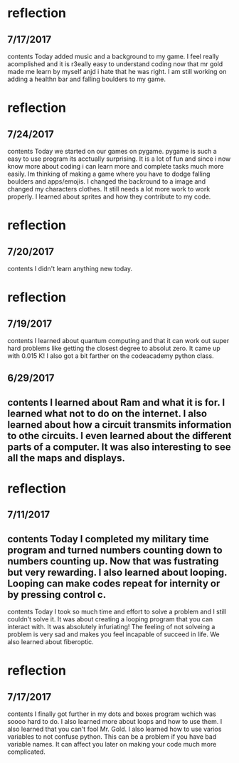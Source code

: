 # reflection
## 7/17/2017
contents
Today added music and a background to my game. I feel really acomplished and it is r3eally easy to understand coding now that mr gold made me learn by myself anjd i hate that he was right. I am still working on adding a healthn bar and falling boulders to my game. 

# reflection
## 7/24/2017
contents
Today we started on our games on pygame. pygame is such a easy to use program its acctually surprising. It is a lot of fun and since i now know more about coding i can learn more and complete tasks much more easily. Im thinking of making a game where you have to dodge falling boulders and apps/emojis. I changed the backround to a image and changed my characters clothes. It still needs a lot more work to work properly. I learned about sprites and how they contribute to my code.



# reflection
## 7/20/2017
contents
  I didn't learn anything new today.


# reflection
## 7/19/2017
contents
  I learned about quantum computing and that it can work out super hard problems like getting the closest degree to absolut zero. It came up with 0.015 K! I also got a bit farther on the codeacademy python class. 
## 6/29/2017
contents
I learned about Ram and what it is for. I learned what not to do on the internet. I also learned about how a circuit transmits information to othe circuits. I even learned about the different parts of a computer. It was also interesting to see all the maps and displays.
---
# reflection
## 7/11/2017
contents
Today I completed my military time program and turned numbers counting down to numbers counting up. Now that was fustrating but very rewarding. I also learned about looping. Looping can make codes repeat for internity or by pressing control c.
---



contents
Today I took so much time and effort to solve a problem and I still couldn't solve it. It was about creating a looping program that you can interact with. It was absolutely infuriating! The feeling of not solveing a problem is very sad and makes you feel incapable of succeed in life. We also learned about fiberoptic.

# reflection
## 7/17/2017
contents
  I finally got further in my dots and boxes program wchich was soooo hard to do. I also learned more about loops and how to use them. I also learned that you can't fool Mr. Gold. I also learned how to use varios variables to not confuse python. This can be a problem if you have bad variable names. It can affect you later on making your code much more complicated.

